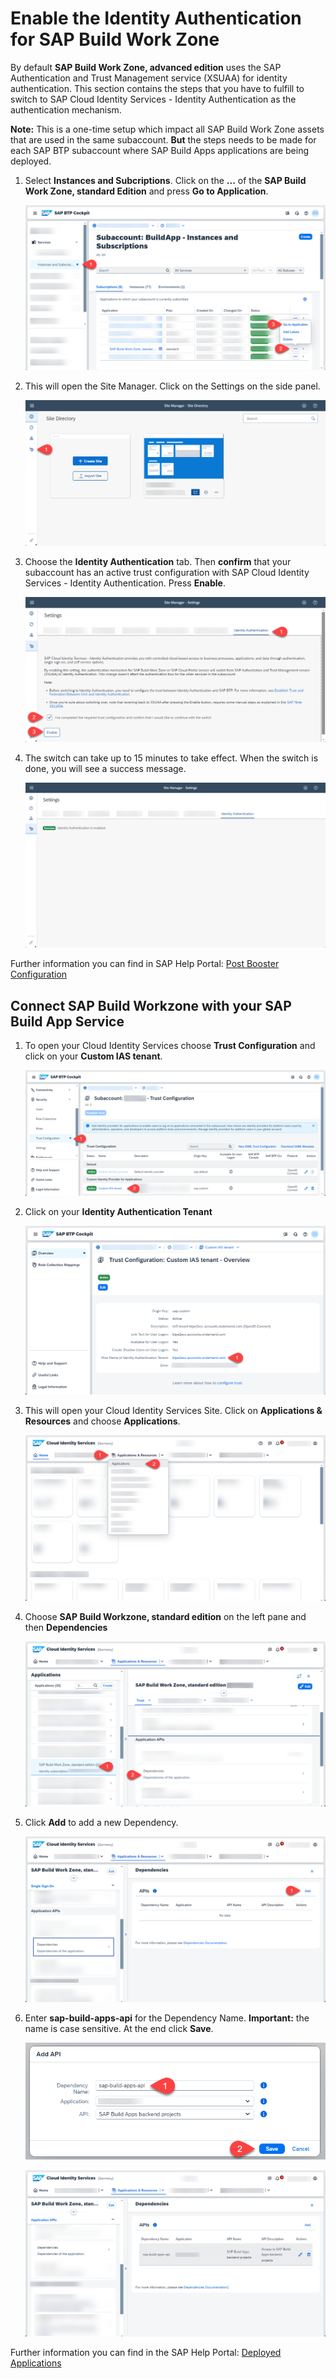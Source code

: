# Enable the Identity Authentication for SAP Build Work Zone

By default **SAP Build Work Zone, advanced edition** uses the SAP Authentication and Trust Management service (XSUAA) for identity authentication. 
This section contains the steps that you have to fulfill  to switch to SAP Cloud Identity Services - Identity Authentication as the authentication mechanism.

**Note:** This is a one-time setup which impact all SAP Build Work Zone assets that are used in the same subaccount.
**But** the steps needs to be made for each SAP BTP subaccount where SAP Build Apps applications are being deployed.

1. Select **Instances and Subcriptions**. Click on the **...** of the **SAP Build Work Zone, standard Edition** and press **Go to Application**. 

   ![Enable Identity Authentication](./images/build_workzone_01.png)
2. This will open the Site Manager. Click on the Settings on the side panel.

   ![Enable Identity Authentication](./images/build_workzone_02.png)
3. Choose the **Identity Authentication** tab. Then **confirm** that your subaccount has an active trust configuration with SAP Cloud Identity Services - Identity Authentication. Press **Enable**.

   ![Enable Identity Authentication](./images/build_workzone_03.png)
4. The switch can take up to 15 minutes to take effect. 
When the switch is done, you will see a success message.

   ![Enable Identity Authentication](./images/build_workzone_04.png)

Further information you can find in SAP Help Portal: [Post Booster Configuration](https://help.sap.com/docs/build-work-zone-advanced-edition/sap-build-work-zone-advanced-edition/post-booster-configuration)

## Connect SAP Build Workzone with your SAP Build App Service

1. To open your Cloud Identity Services choose **Trust Configuration** and click on your **Custom IAS tenant**.

   ![Connect Build Workzone](./images/build_workzone_ias_001.png)
2. Click on your **Identity Authentication Tenant**

   ![Connect Build Workzone](./images/build_workzone_ias_002.png)
3. This will open your Cloud Identity Services Site. Click on **Applications & Resources** and choose **Applications**.

   ![Connect Build Workzone](./images/build_workzone_ias_01.png)
4. Choose  **SAP Build Workzone, standard edition** on the left pane and then **Dependencies**

   ![Connect Build Workzone](./images/build_workzone_ias_02.png)
5. Click **Add** to add a new Dependency.

   ![Connect Build Workzone](./images/build_workzone_ias_03.png)
6. Enter **sap-build-apps-api** for the Dependency Name. 
**Important:** the name is case sensitive. At the end click **Save**.

   ![Connect Build Workzone](./images/build_workzone_ias_04.png)

   ![Connect Build Workzone](./images/build_workzone_ias_05.png)

Further information you can find in the SAP Help Portal: [Deployed Applications](https://help.sap.com/docs/build-apps/service-guide/integration-to-app-builder?q=workzone#deployed-applications)